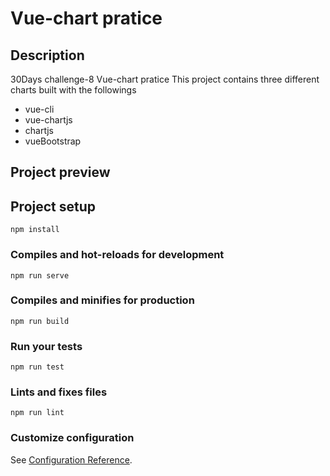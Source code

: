 # Vue-chart pratice

## Description
30Days challenge-8 Vue-chart pratice
This project contains three different charts built with the followings 

+ vue-cli
+ vue-chartjs
+ chartjs
+ vueBootstrap

## Project preview



## Project setup
```
npm install
```

### Compiles and hot-reloads for development
```
npm run serve
```

### Compiles and minifies for production
```
npm run build
```

### Run your tests
```
npm run test
```

### Lints and fixes files
```
npm run lint
```

### Customize configuration
See [Configuration Reference](https://cli.vuejs.org/config/).
